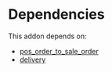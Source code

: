 # Dependencies

This addon depends on:

- [pos_order_to_sale_order](https://github.com/bringout/oca-technical)
- [delivery](https://github.com/bringout/oca-ocb-warehouse/tree/62a8c36c9372364b7b073231c40d68a45f49dd78/odoo-bringout-oca-ocb-delivery)
